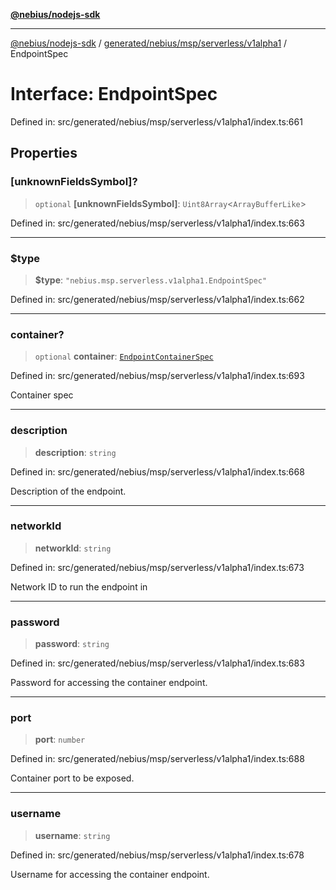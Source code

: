 [**@nebius/nodejs-sdk**](../../../../../../README.md)

---

[@nebius/nodejs-sdk](../../../../../../README.md) / [generated/nebius/msp/serverless/v1alpha1](../README.md) / EndpointSpec

# Interface: EndpointSpec

Defined in: src/generated/nebius/msp/serverless/v1alpha1/index.ts:661

## Properties

### \[unknownFieldsSymbol\]?

> `optional` **\[unknownFieldsSymbol\]**: `Uint8Array`\<`ArrayBufferLike`\>

Defined in: src/generated/nebius/msp/serverless/v1alpha1/index.ts:663

---

### $type

> **$type**: `"nebius.msp.serverless.v1alpha1.EndpointSpec"`

Defined in: src/generated/nebius/msp/serverless/v1alpha1/index.ts:662

---

### container?

> `optional` **container**: [`EndpointContainerSpec`](EndpointContainerSpec.md)

Defined in: src/generated/nebius/msp/serverless/v1alpha1/index.ts:693

Container spec

---

### description

> **description**: `string`

Defined in: src/generated/nebius/msp/serverless/v1alpha1/index.ts:668

Description of the endpoint.

---

### networkId

> **networkId**: `string`

Defined in: src/generated/nebius/msp/serverless/v1alpha1/index.ts:673

Network ID to run the endpoint in

---

### password

> **password**: `string`

Defined in: src/generated/nebius/msp/serverless/v1alpha1/index.ts:683

Password for accessing the container endpoint.

---

### port

> **port**: `number`

Defined in: src/generated/nebius/msp/serverless/v1alpha1/index.ts:688

Container port to be exposed.

---

### username

> **username**: `string`

Defined in: src/generated/nebius/msp/serverless/v1alpha1/index.ts:678

Username for accessing the container endpoint.
